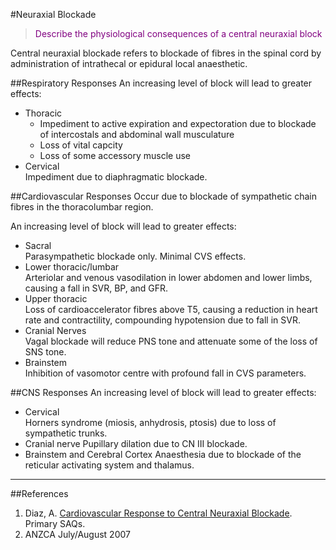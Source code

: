 #Neuraxial Blockade
> <p style="color:purple";>Describe the physiological consequences of a central neuraxial block</p>

Central neuraxial blockade refers to blockade of fibres in the spinal cord by administration of intrathecal or epidural local anaesthetic.

##Respiratory Responses
An increasing level of block will lead to greater effects:
* Thoracic  
    * Impediment to active expiration and expectoration due to blockade of intercostals and abdominal wall musculature
    * Loss of vital capcity
    * Loss of some accessory muscle use
* Cervical  
Impediment due to diaphragmatic blockade.

##Cardiovascular Responses
Occur due to blockade of sympathetic chain fibres in the thoracolumbar region.

An increasing level of block will lead to greater effects:
* Sacral  
Parasympathetic blockade only. Minimal CVS effects.
* Lower thoracic/lumbar  
Arteriolar and venous vasodilation in lower abdomen and lower limbs, causing a fall in SVR, BP, and GFR.
* Upper thoracic  
Loss of cardioaccelerator fibres above T5, causing a reduction in heart rate and contractility, compounding hypotension due to fall in SVR.
* Cranial Nerves  
Vagal blockade will reduce PNS tone and attenuate some of the loss of SNS tone.
* Brainstem  
Inhibition of vasomotor centre with profound fall in CVS parameters.

##CNS Responses
An increasing level of block will lead to greater effects:
* Cervical  
Horners syndrome (miosis, anhydrosis, ptosis) due to loss of sympathetic trunks.
* Cranial nerve
Pupillary dilation due to CN III blockade.
* Brainstem and Cerebral Cortex 
Anaesthesia due to blockade of the reticular activating system and thalamus. 

---

##References
1. Diaz, A. [Cardiovascular Response to Central Neuraxial Blockade](https://primarysaqs.files.wordpress.com/2009/12/2007b9briefly-explain-the-cvs-responses-to-central-neural-blockade.pdf). Primary SAQs.
2. ANZCA July/August 2007